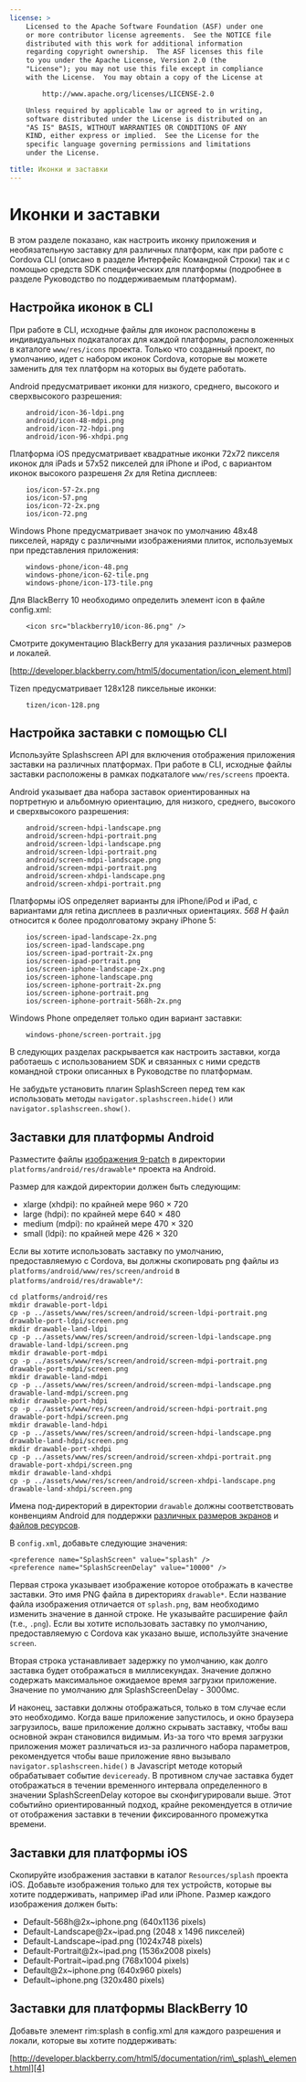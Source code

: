 ```yaml
---
license: >
    Licensed to the Apache Software Foundation (ASF) under one
    or more contributor license agreements.  See the NOTICE file
    distributed with this work for additional information
    regarding copyright ownership.  The ASF licenses this file
    to you under the Apache License, Version 2.0 (the
    "License"); you may not use this file except in compliance
    with the License.  You may obtain a copy of the License at

        http://www.apache.org/licenses/LICENSE-2.0

    Unless required by applicable law or agreed to in writing,
    software distributed under the License is distributed on an
    "AS IS" BASIS, WITHOUT WARRANTIES OR CONDITIONS OF ANY
    KIND, either express or implied.  See the License for the
    specific language governing permissions and limitations
    under the License.

title: Иконки и заставки
---
```


# Иконки и заставки

В этом разделе показано, как настроить иконку приложения и необязательную заставку для различных платформ, как при работе с Cordova CLI (описано в разделе Интерфейс Командной Строки) так и с помощью средств SDK специфических для платформы (подробнее в разделе Руководство по поддерживаемым платформам).

## Настройка иконок в CLI

При работе в CLI, исходные файлы для иконок расположены в индивидуальных подкаталогах для каждой платформы, расположенных в каталоге `www/res/icons` проекта. Только что созданный проект, по умолчанию, идет с набором иконок Cordova, которые вы можете заменить для тех платформ на которых вы будете работать.

Android предусматривает иконки для низкого, среднего, высокого и сверхвысокого разрешения:

        android/icon-36-ldpi.png
        android/icon-48-mdpi.png
        android/icon-72-hdpi.png
        android/icon-96-xhdpi.png
    

Платформа iOS предусматривает квадратные иконки 72x72 пикселя иконок для iPads и 57x52 пикселей для iPhone и iPod, с вариантом иконок высокого разрешеня *2x* для Retina дисплеев:

        ios/icon-57-2x.png
        ios/icon-57.png
        ios/icon-72-2x.png
        ios/icon-72.png
    

Windows Phone предусматривает значок по умолчанию 48x48 пикселей, наряду с различными изображениями плиток, используемых при представления приложения:

        windows-phone/icon-48.png
        windows-phone/icon-62-tile.png
        windows-phone/icon-173-tile.png
    

Для BlackBerry 10 необходимо определить элемент icon в файле config.xml:

        <icon src="blackberry10/icon-86.png" />
    

Смотрите документацию BlackBerry для указания различных размеров и локалей.

[http://developer.blackberry.com/html5/documentation/icon_element.html]

Tizen предусматривает 128x128 пиксельные иконки:

        tizen/icon-128.png
    

## Настройка заставки с помощью CLI

Используйте Splashscreen API для включения отображения приложения заставки на различных платформах. При работе в CLI, исходные файлы заставки расположены в рамках подкаталоге `www/res/screens` проекта.

Android указывает два набора заставок ориентированных на портретную и альбомную ориентацию, для низкого, среднего, высокого и сверхвысокого разрешения:

        android/screen-hdpi-landscape.png
        android/screen-hdpi-portrait.png
        android/screen-ldpi-landscape.png
        android/screen-ldpi-portrait.png
        android/screen-mdpi-landscape.png
        android/screen-mdpi-portrait.png
        android/screen-xhdpi-landscape.png
        android/screen-xhdpi-portrait.png
    

Платформы iOS определяет варианты для iPhone/iPod и iPad, с вариантами для retina дисплеев в различных ориентациях. *568 H* файл относится к более продолговатому экрану iPhone 5:

        ios/screen-ipad-landscape-2x.png
        ios/screen-ipad-landscape.png
        ios/screen-ipad-portrait-2x.png
        ios/screen-ipad-portrait.png
        ios/screen-iphone-landscape-2x.png
        ios/screen-iphone-landscape.png
        ios/screen-iphone-portrait-2x.png
        ios/screen-iphone-portrait.png
        ios/screen-iphone-portrait-568h-2x.png
    

Windows Phone определяет только один вариант заставки:

        windows-phone/screen-portrait.jpg
    

В следующих разделах раскрывается как настроить заставки, когда работаешь с использованием SDK и связанных с ними средств командной строки описанных в Руководстве по платформам.

Не забудьте установить плагин SplashScreen перед тем как использовать методы `navigator.splashscreen.hide()` или `navigator.splashscreen.show()`.

## Заставки для платформы Android

Разместите файлы [изображения 9-patch][1] в директории `platforms/android/res/drawable*` проекта на Android.

 [1]: https://developer.android.com/tools/help/draw9patch.html

Размер для каждой директории должен быть следующим:

*   xlarge (xhdpi): по крайней мере 960 × 720
*   large (hdpi): по крайней мере 640 × 480
*   medium (mdpi): по крайней мере 470 × 320
*   small (ldpi): по крайней мере 426 × 320

Если вы хотите использовать заставку по умолчанию, предоставляемую с Cordova, вы должны скопировать png файлы из `platforms/android/www/res/screen/android` в `platforms/android/res/drawable*/`:

    cd platforms/android/res
    mkdir drawable-port-ldpi
    cp -p ../assets/www/res/screen/android/screen-ldpi-portrait.png drawable-port-ldpi/screen.png
    mkdir drawable-land-ldpi
    cp -p ../assets/www/res/screen/android/screen-ldpi-landscape.png drawable-land-ldpi/screen.png
    mkdir drawable-port-mdpi
    cp -p ../assets/www/res/screen/android/screen-mdpi-portrait.png drawable-port-mdpi/screen.png
    mkdir drawable-land-mdpi
    cp -p ../assets/www/res/screen/android/screen-mdpi-landscape.png drawable-land-mdpi/screen.png
    mkdir drawable-port-hdpi
    cp -p ../assets/www/res/screen/android/screen-hdpi-portrait.png drawable-port-hdpi/screen.png
    mkdir drawable-land-hdpi
    cp -p ../assets/www/res/screen/android/screen-hdpi-landscape.png drawable-land-hdpi/screen.png
    mkdir drawable-port-xhdpi
    cp -p ../assets/www/res/screen/android/screen-xhdpi-portrait.png drawable-port-xhdpi/screen.png
    mkdir drawable-land-xhdpi
    cp -p ../assets/www/res/screen/android/screen-xhdpi-landscape.png drawable-land-xhdpi/screen.png
    

Имена под-директорий в директории `drawable` должны соответствовать конвенциям Android для поддержки [различных размеров экранов][2] и [файлов ресурсов][3].

 [2]: http://developer.android.com/guide/practices/screens_support.html
 [3]: http://developer.android.com/guide/topics/resources/providing-resources.html#AlternativeResources

В `config.xml`, добавьте следующие значения:

    <preference name="SplashScreen" value="splash" />
    <preference name="SplashScreenDelay" value="10000" />
    

Первая строка указывает изображение которое отображать в качестве заставки. Это имя PNG файла в директориях `drawable*`. Если название файла изображения отличается от `splash.png`, вам необходимо изменить значение в данной строке. Не указывайте расширение файл (т.е., `.png`). Если вы хотите использовать заставку по умолчанию, предоставляемую с Cordova как указано выше, используйте значение `screen`.

Вторая строка устанавливает задержку по умолчанию, как долго заставка будет отображаться в миллисекундах. Значение должно содержать максимальное ожидаемое время загрузки приложение. Значение по умолчанию для SplashScreenDelay - 3000мс.

И наконец, заставки должны отображаться, только в том случае если это необходимо. Когда ваше приложение запустилось, и окно браузера загрузилось, ваше приложение должно скрывать заставку, чтобы ваш основной экран становился видимым. Из-за того что время загрузки приложения может различаться из-за различного набора параметров, рекомендуется чтобы ваше приложение явно вызывало `navigator.splashscreen.hide()` в Javascript методе который обрабатывает событие `deviceready`. В противном случае заставка будет отображаться в течении временного интервала определенного в значении SplashScreenDelay которое вы сконфигурировали выше. Этот событийно ориентированный подход, крайне рекомендуется в отличие от отображения заставки в течении фиксированного промежутка времени.

## Заставки для платформы iOS

Скопируйте изображения заставки в каталог `Resources/splash` проекта iOS. Добавьте изображения только для тех устройств, которые вы хотите поддерживать, например iPad или iPhone. Размер каждого изображения должен быть:

*   Default-568h@2x~iphone.png (640x1136 pixels)
*   Default-Landscape@2x~ipad.png (2048 x 1496 пикселей)
*   Default-Landscape~ipad.png (1024x748 pixels)
*   Default-Portrait@2x~ipad.png (1536x2008 pixels)
*   Default-Portrait~ipad.png (768x1004 pixels)
*   Default@2x~iphone.png (640x960 pixels)
*   Default~iphone.png (320x480 pixels)

## Заставки для платформы BlackBerry 10

Добавьте элемент rim:splash в config.xml для каждого разрешения и локали, которые вы хотите поддерживать:

[http://developer.blackberry.com/html5/documentation/rim\_splash\_element.html][4]

 [4]: http://developer.blackberry.com/html5/documentation/rim_splash_element.html
